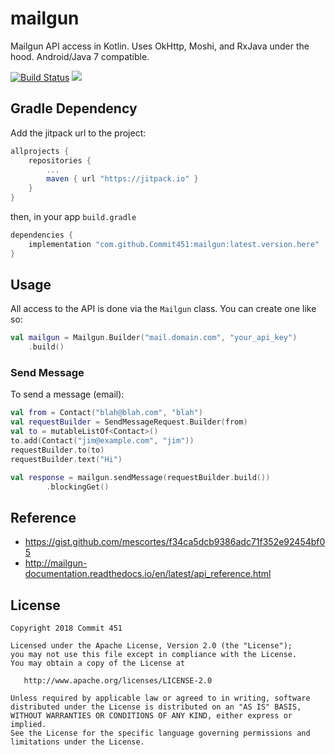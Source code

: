 # mailgun

Mailgun API access in Kotlin. Uses OkHttp, Moshi, and RxJava under the hood. Android/Java 7 compatible.

[![Build Status](https://travis-ci.org/Commit451/mailgun.svg?branch=master)](https://travis-ci.org/Commit451/mailgun) [![](https://jitpack.io/v/Commit451/mailgun.svg)](https://jitpack.io/#Commit451/mailgun)

## Gradle Dependency
Add the jitpack url to the project:
```groovy
allprojects {
    repositories {
        ...
        maven { url "https://jitpack.io" }
    }
}
```
then, in your app `build.gradle`
```groovy
dependencies {
    implementation "com.github.Commit451:mailgun:latest.version.here"
}
```

## Usage
All access to the API is done via the `Mailgun` class. You can create one like so:
```kotlin
val mailgun = Mailgun.Builder("mail.domain.com", "your_api_key")
    .build()
```

### Send Message
To send a message (email):
```kotlin
val from = Contact("blah@blah.com", "blah")
val requestBuilder = SendMessageRequest.Builder(from)
val to = mutableListOf<Contact>()
to.add(Contact("jim@example.com", "jim"))
requestBuilder.to(to)
requestBuilder.text("Hi")

val response = mailgun.sendMessage(requestBuilder.build())
        .blockingGet()
```

## Reference
- https://gist.github.com/mescortes/f34ca5dcb9386adc71f352e92454bf05
- http://mailgun-documentation.readthedocs.io/en/latest/api_reference.html


License
--------

    Copyright 2018 Commit 451

    Licensed under the Apache License, Version 2.0 (the "License");
    you may not use this file except in compliance with the License.
    You may obtain a copy of the License at

       http://www.apache.org/licenses/LICENSE-2.0

    Unless required by applicable law or agreed to in writing, software
    distributed under the License is distributed on an "AS IS" BASIS,
    WITHOUT WARRANTIES OR CONDITIONS OF ANY KIND, either express or implied.
    See the License for the specific language governing permissions and
    limitations under the License.